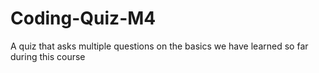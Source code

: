 # Coding-Quiz-M4
A quiz that asks multiple questions on the basics we have learned so far during this course

